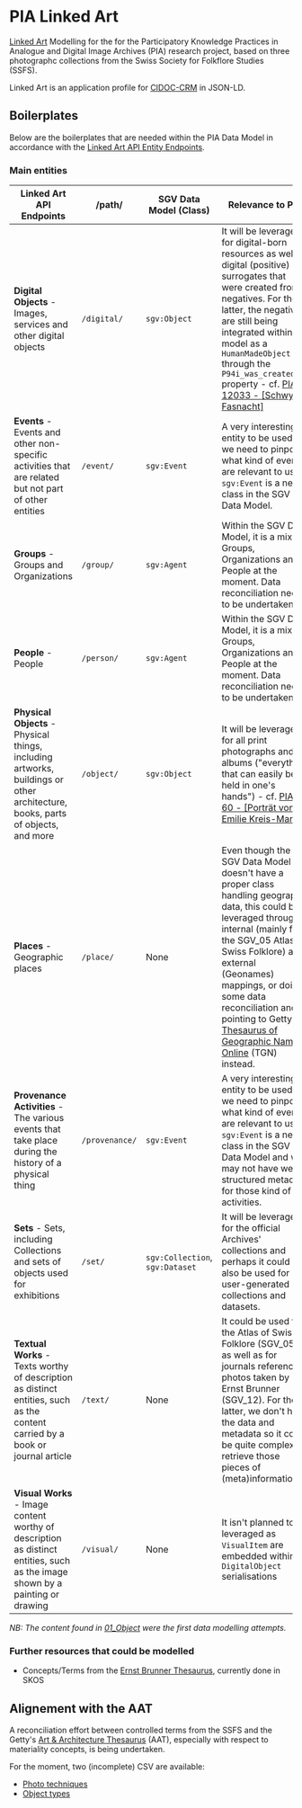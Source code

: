 # PIA Linked Art
[Linked Art](https://linked.art) Modelling for the for the Participatory Knowledge Practices in Analogue and Digital Image Archives (PIA) research project, based on three photographc collections from the Swiss Society for Folkflore Studies (SSFS). 

Linked Art is an application profile for [CIDOC-CRM](https://cidoc-crm.org/) in JSON-LD. 

## Boilerplates

Below are the boilerplates that are needed within the PIA Data Model in accordance with the [Linked Art API Entity Endpoints](https://linked.art/api/1.0/endpoint/).

### Main entities

| **Linked Art API Endpoints**                                                                                                   | **/path/**     | **SGV Data Model (Class)**      | **Relevance to PIA**                                                                                                                                                                                                                                                                                                                            |
|--------------------------------------------------------------------------------------------------------------------------------|----------------|---------------------------------|-------------------------------------------------------------------------------------------------------------------------------------------------------------------------------------------------------------------------------------------------------------------------------------------------------------------------------------------------|
| **Digital Objects** - Images, services and other digital objects                                                               | `/digital/`    | `sgv:Object`                    | It will be leveraged for digital-born resources as well as digital (positive) surrogates that were created from negatives. For the latter, the negatives are still being integrated within the model as a `HumanMadeObject` through the `P94i_was_created_by` property - cf. [PIA ID 12033 - [Schwyzer Fasnacht]](modelling/digital/12033.json) |
| **Events** - Events and other non-specific activities that are related but not part of other entities                          | `/event/`      | `sgv:Event`                     | A very interesting entity to be used, we need to pinpoint what kind of events are relevant to us as `sgv:Event` is a new class in the SGV Data Model.                                                                                                                                                                                           |
| **Groups** - Groups and Organizations                                                                                          | `/group/`      | `sgv:Agent`                     | Within the SGV Data Model, it is a mix of Groups, Organizations and People at the moment. Data reconciliation needs to be undertaken.                                                                                                                                                                                                           |
| **People** - People                                                                                                            | `/person/`     | `sgv:Agent`                     | Within the SGV Data Model, it is a mix of Groups, Organizations and People at the moment. Data reconciliation needs to be undertaken.                                                                                                                                                                                                           |
| **Physical Objects** - Physical things, including artworks, buildings or other architecture, books, parts of objects, and more | `/object/`     | `sgv:Object`                    | It will be leveraged for all print photographs and albums ("everything that can easily be held in one's hands") - cf. [PIA ID 60 - [Porträt von Emilie Kreis-Martz]](modelling/object/60.json).                                                                                                                                                                                                                                |
| **Places** - Geographic places                                                                                                 | `/place/`      | None                            | Even though the SGV Data Model doesn't have a proper class handling geographic data, this could be leveraged through internal (mainly for the SGV_05 Atlas of Swiss Folklore) and external (Geonames) mappings, or doing some data reconciliation and pointing to Getty's [Thesaurus of Geographic Names Online](https://www.getty.edu/research/tools/vocabularies/tgn/index.html) (TGN) instead.                                                                                                                                  |
| **Provenance Activities** - The various events that take place during the history of a physical thing                          | `/provenance/` | `sgv:Event`                     | A very interesting entity to be used, we need to pinpoint what kind of events are relevant to us as `sgv:Event` is a new class in the SGV Data Model and we may not have well-structured metadata for those kind of activities.                                                                                                                 |
| **Sets** - Sets, including Collections and sets of objects used for exhibitions                                                | `/set/`        | `sgv:Collection`, `sgv:Dataset` | It will be leveraged for the official Archives' collections and perhaps it could also be used for user-generated collections and datasets.                                                                                                                                                                                                      |
| **Textual Works** - Texts worthy of description as distinct entities, such as the content carried by a book or journal article | `/text/`       | None                            | It could be used for the Atlas of Swiss Folklore (SGV_05) as well as for journals referencing photos taken by Ernst Brunner (SGV_12). For the latter, we don't have the data and metadata so it could be quite complex to retrieve those pieces of (meta)information.                                                                           |
| **Visual Works** - Image content worthy of description as distinct entities, such as the image shown by a painting or drawing  | `/visual/`     | None                            | It isn't planned to be leveraged as `VisualItem` are embedded within `DigitalObject` serialisations                                                                                                                                                                                                                                             |

*NB: The content found in [01_Object](modelling/01_Object/) were the first data modelling attempts.* 

### Further resources that could be modelled

- Concepts/Terms from the [Ernst Brunner Thesaurus](https://vocab.participatory-archives.ch/), currently done in SKOS

## Alignement with the AAT 

A reconciliation effort between controlled terms from the SSFS and the Getty's [Art & Architecture Thesaurus](https://www.getty.edu/research/tools/vocabularies/aat/) (AAT), especially with respect to materiality concepts, is being undertaken. 

For the moment, two (incomplete) CSV are available: 

- [Photo techniques](aat/technology_hasModel.csv)
- [Object types](aat/objecttype_hasObjecttype.csv)

